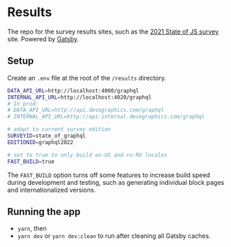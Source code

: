 # Results

The repo for the survey results sites, such as the [2021 State of JS survey](https://2021.stateofjs.com/) site. Powered by [Gatsby](https://www.gatsbyjs.org/).

## Setup

Create an `.env` file at the root of the `/results` directory.

```sh
DATA_API_URL=http://localhost:4000/graphql
INTERNAL_API_URL=http://localhost:4020/graphql
# In prod:
# DATA_API_URL=http://api.devographics.com/graphql
# INTERNAL_API_URL=http://api-internal.devographics.com/graphql

# adapt to current survey edition
SURVEYID=state_of_graphql
EDITIONID=graphql2022

# set to true to only build en-US and ru-RU locales
FAST_BUILD=true
```

The `FAST_BUILD` option turns off some features to increase build speed during development and testing, such as generating individual block pages and internationalized versions. 

## Running the app

- `yarn`, then
- `yarn dev` or `yarn dev:clean` to run after cleaning all Gatsby caches. 
